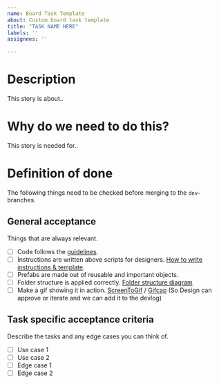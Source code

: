 ```yaml
---
name: Board Task Template
about: Custom board task template
title: "TASK NAME HERE"
labels: ''
assignees: ''

---
```


# Description

This story is about..

# Why do we need to do this?

This story is needed for..

# Definition of done
The following things need to be checked before merging to the `dev-` branches.
## General acceptance
Things that are always relevant.
- [ ] Code follows the [guidelines](https://github.com/AIM-GAME-PROJECT-group-b/SafeHaven/wiki/Coding-Guidelines).
- [ ] Instructions are written above scripts for designers. [How to write instructions & template](https://github.com/AIM-GAME-PROJECT-group-b/SafeHaven/wiki/Writing-instuctions-for-Designers-and-Template).
- [ ] Prefabs are made out of reusable and important objects.
- [ ] Folder structure is applied correctly. [Folder structure diagram](https://github.com/AIM-GAME-PROJECT-group-b/SafeHaven/wiki/Folder-structure)
- [ ] Make a gif showing it in action. [ScreenToGif](https://www.screentogif.com/) / [Gifcap](https://gifcap.dev/) (So Design can approve or iterate and we can add it to the devlog)

## Task specific acceptance criteria
Describe the tasks and any edge cases you can think of.
- [ ] Use case 1
- [ ] Use case 2
- [ ] Edge case 1
- [ ] Edge case 2
